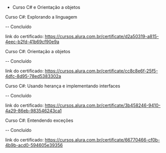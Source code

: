 * Curso C# e Orientação a objetos

Curso C#: Explorando a linguagem 

-- Concluído

link do certificado: https://cursos.alura.com.br/certificate/d2a50319-a815-4eec-b2fd-41b69cf90e9a

Curso C#: Orientação a objetos

-- Concluído

link do certificado: https://cursos.alura.com.br/certificate/cc8c8e6f-25f5-4dfc-8d95-78ed5383302a

Curso C#: Usando herança e implementando interfaces

-- Concluído

link do certificado: https://cursos.alura.com.br/certificate/3b458246-9410-4a29-86eb-983546243ca1

Curso C#: Entendendo exceções

-- Concluído

link do certificado: https://cursos.alura.com.br/certificate/66770466-cf0b-4b9b-acd0-594605e39356

